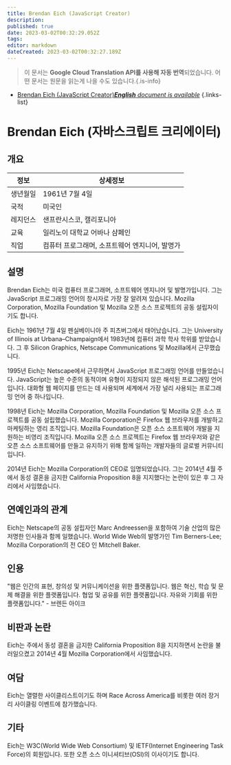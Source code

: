 ```yaml
---
title: Brendan Eich (JavaScript Creator)
description: 
published: true
date: 2023-03-02T00:32:29.052Z
tags: 
editor: markdown
dateCreated: 2023-03-02T00:32:27.189Z
---
```


> 이 문서는 **Google Cloud Translation API를 사용해 자동 번역**되었습니다.
어떤 문서는 원문을 읽는게 나을 수도 있습니다.{.is-info}



- [Brendan Eich (JavaScript Creator)***English** document is available*](/en/Knowledge-base/Dictionary/Person/brendan-eich-javascript-creator)
{.links-list}


# Brendan Eich (자바스크립트 크리에이터)

## 개요

| 정보 | 상세정보 |
| ---------- | ------ |
| 생년월일 | 1961년 7월 4일 |
| 국적 | 미국인 |
| 레지던스 | 샌프란시스코, 캘리포니아 |
| 교육 | 일리노이 대학교 어바나 샴페인 |
| 직업 | 컴퓨터 프로그래머, 소프트웨어 엔지니어, 발명가 |

## 설명

Brendan Eich는 미국 컴퓨터 프로그래머, 소프트웨어 엔지니어 및 발명가입니다. 그는 JavaScript 프로그래밍 언어의 창시자로 가장 잘 알려져 있습니다. Mozilla Corporation, Mozilla Foundation 및 Mozilla 오픈 소스 프로젝트의 공동 설립자이기도 합니다.

Eich는 1961년 7월 4일 펜실베이니아 주 피츠버그에서 태어났습니다. 그는 University of Illinois at Urbana–Champaign에서 1983년에 컴퓨터 과학 학사 학위를 받았습니다. 그 후 Silicon Graphics, Netscape Communications 및 Mozilla에서 근무했습니다.

1995년 Eich는 Netscape에서 근무하면서 JavaScript 프로그래밍 언어를 만들었습니다. JavaScript는 높은 수준의 동적이며 유형이 지정되지 않은 해석된 프로그래밍 언어입니다. 대화형 웹 페이지를 만드는 데 사용되며 세계에서 가장 널리 사용되는 프로그래밍 언어 중 하나입니다.

1998년 Eich는 Mozilla Corporation, Mozilla Foundation 및 Mozilla 오픈 소스 프로젝트를 공동 설립했습니다. Mozilla Corporation은 Firefox 웹 브라우저를 개발하고 마케팅하는 영리 조직입니다. Mozilla Foundation은 오픈 소스 소프트웨어 개발을 지원하는 비영리 조직입니다. Mozilla 오픈 소스 프로젝트는 Firefox 웹 브라우저와 같은 오픈 소스 소프트웨어를 만들고 유지하기 위해 함께 일하는 개발자들의 글로벌 커뮤니티입니다.

2014년 Eich는 Mozilla Corporation의 CEO로 임명되었습니다. 그는 2014년 4월 주에서 동성 결혼을 금지한 California Proposition 8을 지지했다는 논란이 있은 후 그 자리에서 사임했습니다.

## 연예인과의 관계

Eich는 Netscape의 공동 설립자인 Marc Andreessen을 포함하여 기술 산업의 많은 저명한 인사들과 함께 일했습니다. World Wide Web의 발명가인 Tim Berners-Lee; Mozilla Corporation의 전 CEO 인 Mitchell Baker.

## 인용

"웹은 인간의 표현, 창의성 및 커뮤니케이션을 위한 플랫폼입니다. 웹은 혁신, 학습 및 문제 해결을 위한 플랫폼입니다. 협업 및 공유를 위한 플랫폼입니다. 자유와 기회를 위한 플랫폼입니다." - 브렌든 아이크

## 비판과 논란

Eich는 주에서 동성 결혼을 금지한 California Proposition 8을 지지하면서 논란을 불러일으켰고 2014년 4월 Mozilla Corporation에서 사임했습니다.

## 여담

Eich는 열렬한 사이클리스트이기도 하며 Race Across America를 비롯한 여러 장거리 사이클링 이벤트에 참가했습니다.

## 기타

Eich는 W3C(World Wide Web Consortium) 및 IETF(Internet Engineering Task Force)의 회원입니다. 또한 오픈 소스 이니셔티브(OSI)의 이사이기도 합니다.